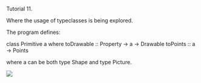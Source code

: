 Tutorial 11.

Where the usage of typeclasses is being explored.

The program defines:

class Primitive a where 
      toDrawable :: Property -> a -> Drawable
      toPoints   :: a -> Points

where a can be both type Shape and type Picture.

![](https://raw.github.com/madjestic/Haskell-OpenGL-Tutorial/master/tutorial11/main.png)